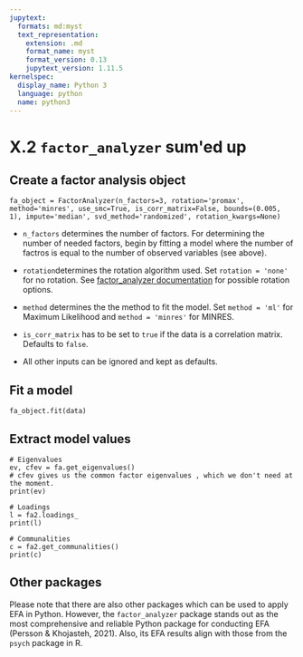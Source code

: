 ```yaml
---
jupytext:
  formats: md:myst
  text_representation:
    extension: .md
    format_name: myst
    format_version: 0.13
    jupytext_version: 1.11.5
kernelspec:
  display_name: Python 3
  language: python
  name: python3
---
```



# X.2 `factor_analyzer` sum'ed up

## Create a factor analysis object

```{code-cell}
fa_object = FactorAnalyzer(n_factors=3, rotation='promax', method='minres', use_smc=True, is_corr_matrix=False, bounds=(0.005, 1), impute='median', svd_method='randomized', rotation_kwargs=None)
```

- `n_factors` determines the number of factors. For determining the number of needed factors, begin by fitting a model where the number of factros is equal to the number of observed variables (see above). 

- `rotation`determines the rotation algorithm used. Set `rotation = 'none'` for no rotation. See [factor_analyzer documentation](https://factor-analyzer.readthedocs.io/en/latest/index.html) for possible rotation options. 

- `method` determines the the method to fit the model. Set `method = 'ml'` for Maximum Likelihood and `method = 'minres'` for MINRES. 

- `is_corr_matrix` has to be set to `true` if the data is a correlation matrix. Defaults to `false`.

- All other inputs can be ignored and kept as defaults. 

## Fit a model

```{code-cell}
fa_object.fit(data)
```

## Extract model values

```{code-cell}
# Eigenvalues 
ev, cfev = fa.get_eigenvalues() 
# cfev gives us the common factor eigenvalues , which we don't need at the moment. 
print(ev)

# Loadings 
l = fa2.loadings_
print(l)

# Communalities 
c = fa2.get_communalities()
print(c)
```

## Other packages

Please note that there are also other packages which can be used to apply EFA in Python. However, the `factor_analyzer` package stands out as the most comprehensive and reliable Python package for conducting EFA (Persson & Khojasteh, 2021). Also, its EFA results align with those from the `psych` package in R. 